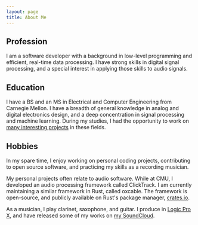 ```yaml
---
layout: page
title: About Me
---
```


## Profession

I am a software developer with a background in low-level programming and
efficient, real-time data processing. I have strong skills in digital signal
processing, and a special interest in applying those skills to audio signals.

## Education

I have a BS and an MS in Electrical and Computer Engineering from Carnegie
Mellon. I have a breadth of general knowledge in analog and digital electronics
design, and a deep concentration in signal processing and machine learning.
During my studies, I had the opportunity to work on [many interesting
projects](/projects) in these fields.

## Hobbies

In my spare time, I enjoy working on personal coding projects, contributing to
open source software, and practicing my skills as a recording musician.

My personal projects often relate to audio software. While at CMU, I developed
an audio processing framework called ClickTrack. I am currently maintaining
a similar framework in Rust, called oxcable. The framework is open-source, and
publicly available on Rust's package manager, [crates.io](http://crates.io).

As a musician, I play clarinet, saxophone, and guitar. I produce in [Logic Pro
X](http://www.apple.com/logic-pro), and have released some of my works on [my
SoundCloud](https://soundcloud.com/thesilentorchestra).
